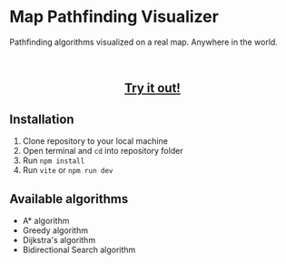<h1>Map Pathfinding Visualizer</h1>
<p>Pathfinding algorithms visualized on a real map. Anywhere in the world.</p>
<br>

<h2 align="center">
    <a href="https://arunkumarx-portfolio.netlify.app/">
        <b>Try it out!</b>
    </a>
</h2>

## Installation
1. Clone repository to your local machine
2. Open terminal and `cd` into repository folder
3. Run `npm install`
4. Run `vite` or `npm run dev`

## Available algorithms 
- A* algorithm
- Greedy algorithm
- Dijkstra's algorithm
- Bidirectional Search algorithm
